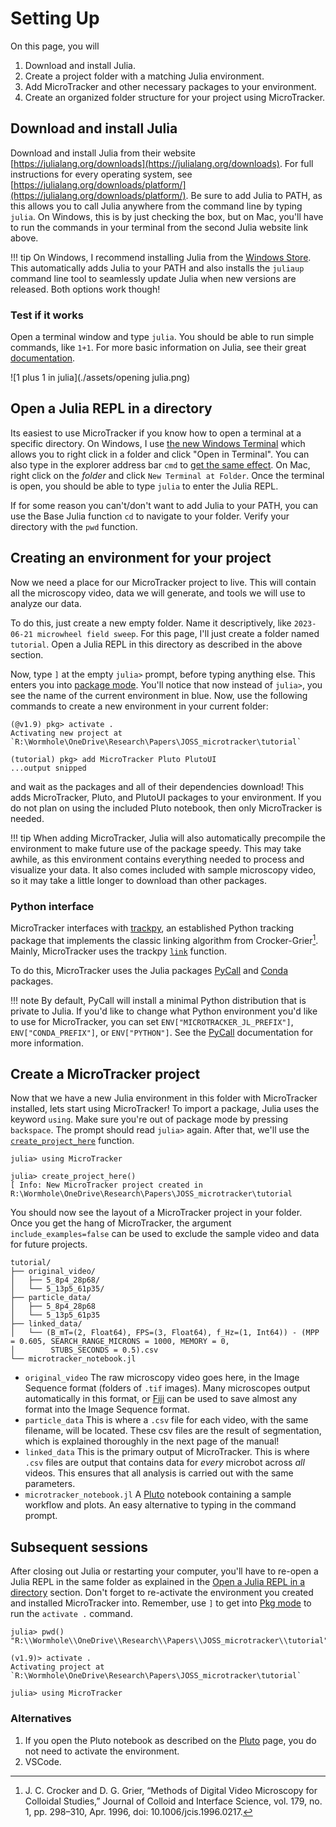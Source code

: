 # Setting Up
On this page, you will
1. Download and install Julia.
2. Create a project folder with a matching Julia environment.
3. Add MicroTracker and other necessary packages to your environment.
4. Create an organized folder structure for your project using MicroTracker.

## Download and install Julia
Download and install Julia from their website [https://julialang.org/downloads](https://julialang.org/downloads). For full instructions for every operating system, see [https://julialang.org/downloads/platform/](https://julialang.org/downloads/platform/). Be sure to add Julia to PATH, as this allows you to call Julia anywhere from the command line by typing `julia`. On Windows, this is by just checking the box, but on Mac, you'll have to run the commands in your terminal from the second Julia website link above.

!!! tip
    On Windows, I recommend installing Julia from the [Windows Store](https://apps.microsoft.com/store/detail/julia/9NJNWW8PVKMN?hl=en-us&gl=us). This automatically adds Julia to your PATH and also installs the `juliaup` command line tool to seamlessly update Julia when new versions are released. Both options work though!

### Test if it works
Open a terminal window and type `julia`. You should be able to run simple commands, like `1+1`. For more basic information on Julia, see their great [documentation](https://docs.julialang.org/en/v1/manual/getting-started/).

![1 plus 1 in julia](./assets/opening julia.png)

## Open a Julia REPL in a directory
Its easiest to use MicroTracker if you know how to open a terminal at a specific directory. On Windows, I use [the new Windows Terminal](https://apps.microsoft.com/store/detail/windows-terminal/9N0DX20HK701?hl=en-us&gl=us&rtc=1) which allows you to right click in a folder and click "Open in Terminal". You can also type in the explorer address bar `cmd` to [get the same effect](https://www.youtube.com/watch?v=JLqIkPfU_0U). On Mac, right click on the *folder* and click `New Terminal at Folder`. Once the terminal is open, you should be able to type `julia` to enter the Julia REPL.

If for some reason you can't/don't want to add Julia to your PATH, you can use the Base Julia function `cd` to navigate to your folder. Verify your directory with the `pwd` function.

## Creating an environment for your project
Now we need a place for our MicroTracker project to live. This will contain all the microscopy video, data we will generate, and tools we will use to analyze our data.

To do this, just create a new empty folder. Name it descriptively, like `2023-06-21 microwheel field sweep`. For this page, I'll just create a folder named `tutorial`. Open a Julia REPL in this directory as described in the above section.

Now, type `]` at the empty `julia>` prompt, before typing anything else. This enters you into [package mode](https://docs.julialang.org/en/v1/stdlib/Pkg/). You'll notice that now instead of `julia>`, you see the name of the current environment in blue. Now, use the following commands to create a new environment in your current folder:

```julia-repl
(@v1.9) pkg> activate .
Activating new project at `R:\Wormhole\OneDrive\Research\Papers\JOSS_microtracker\tutorial`

(tutorial) pkg> add MicroTracker Pluto PlutoUI
...output snipped
```

and wait as the packages and all of their dependencies download! This adds MicroTracker, Pluto, and PlutoUI packages to your environment. If you do not plan on using the included Pluto notebook, then only MicroTracker is needed.

!!! tip 
    When adding MicroTracker, Julia will also automatically precompile the environment to make future use of the package speedy. This may take awhile, as this environment contains everything needed to process and visualize your data. It also comes included with sample microscopy video, so it may take a little longer to download than other packages.

### Python interface
MicroTracker interfaces with [trackpy](http://soft-matter.github.io/trackpy/v0.6.1/), an established Python tracking package that implements the classic linking algorithm from Crocker-Grier[^1]. Mainly, MicroTracker uses the trackpy [`link`](http://soft-matter.github.io/trackpy/dev/generated/trackpy.link.html) function.

To do this, MicroTracker uses the Julia packages [PyCall](https://github.com/JuliaPy/PyCall.jl#quick-start) and [Conda](https://github.com/JuliaPy/Conda.jl/tree/master) packages. 

!!! note
    By default, PyCall will install a minimal Python distribution that is private to Julia. If you'd like to change what Python environment you'd like to use for MicroTracker, you can set `ENV["MICROTRACKER_JL_PREFIX"]`, `ENV["CONDA_PREFIX"]`, or `ENV["PYTHON"]`. See the [PyCall](https://github.com/JuliaPy/PyCall.jl#installation) documentation for more information.

## Create a MicroTracker project
Now that we have a new Julia environment in this folder with MicroTracker installed, lets start using MicroTracker! To import a package, Julia uses the keyword `using`. Make sure you're out of package mode by pressing `backspace`. The prompt should read `julia>` again. After that, we'll use the [`create_project_here`](@ref) function.

```julia-repl
julia> using MicroTracker

julia> create_project_here()
[ Info: New MicroTracker project created in R:\Wormhole\OneDrive\Research\Papers\JOSS_microtracker\tutorial

```

You should now see the layout of a MicroTracker project in your folder. Once you get the hang of MicroTracker, the argument `include_examples=false` can be used to exclude the sample video and data for future projects.

```
tutorial/
├── original_video/
│   ├── 5_8p4_28p68/
│   └── 5_13p5_61p35/
├── particle_data/
│   ├── 5_8p4_28p68
│   └── 5_13p5_61p35
├── linked_data/
│   └── (B_mT=(2, Float64), FPS=(3, Float64), f_Hz=(1, Int64)) - (MPP = 0.605, SEARCH_RANGE_MICRONS = 1000, MEMORY = 0,   
│        STUBS_SECONDS = 0.5).csv
└── microtracker_notebook.jl
```

- `original_video` The raw microscopy video goes here, in the Image Sequence format (folders of `.tif` images). Many microscopes output automatically in this format, or [Fiji](https://imagej.net/software/fiji/) can be used to save almost any format into the Image Sequence format.
- `particle_data` This is where a `.csv` file for each video, with the same filename, will be located. These csv files are the result of segmentation, which is explained thoroughly in the next page of the manual!
- `linked_data` This is the primary output of MicroTracker. This is where `.csv` files are output that contains data for *every* microbot across *all* videos. This ensures that all analysis is carried out with the same parameters.
- `microtracker_notebook.jl` A [Pluto](https://github.com/fonsp/Pluto.jl) notebook containing a sample workflow and plots. An easy alternative to typing in the command prompt.

## Subsequent sessions
After closing out Julia or restarting your computer, you'll have to re-open a Julia REPL in the same folder as explained in the [Open a Julia REPL in a directory](@ref) section. Don't forget to re-activate the environment you created and installed MicroTracker into. Remember, use `]` to get into [Pkg mode](https://docs.julialang.org/en/v1/stdlib/Pkg/) to run the `activate .` command.

```julia-repl
julia> pwd()
"R:\\Wormhole\\OneDrive\\Research\\Papers\\JOSS_microtracker\\tutorial"

(v1.9)> activate .
Activating project at `R:\Wormhole\OneDrive\Research\Papers\JOSS_microtracker\tutorial`

julia> using MicroTracker
```

### Alternatives
1. If you open the Pluto notebook as described on the [Pluto](@ref) page, you do not need to activate the environment.
2. VSCode.

[^1]: J. C. Crocker and D. G. Grier, “Methods of Digital Video Microscopy for Colloidal Studies,” Journal of Colloid and Interface Science, vol. 179, no. 1, pp. 298–310, Apr. 1996, doi: 10.1006/jcis.1996.0217.